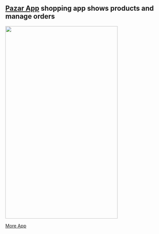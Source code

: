 ## [Pazar App](https://play.google.com/store/apps/details?id=ist.swh.pazarapp) shopping app shows products and manage orders
<img src="https://github.com/muhammadalkhalaf/My-Previous-Apps/blob/master/GIF%20Images/PazarApp_preview.gif" width="350" height="600" />  

[More App](https://github.com/muhammadalkhalaf/My-Previous-Apps/blob/master/my-previous-android-apps.md)
